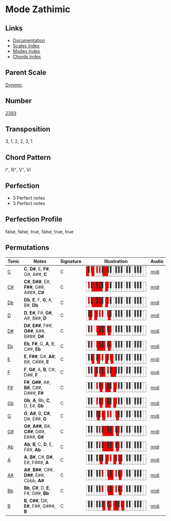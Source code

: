 # Mode Zathimic

## Links

- [Documentation](README.md)
- [Scales Index](Scales.md)
- [Modes Index](Modes.md)
- [Chords Index](Chords.md)

## Parent Scale

[Dynimic](ScaleDynimic.md)

## Number

[2393](https://ianring.com/musictheory/scales/2393)

## Transposition

3, 1, 2, 2, 3, 1

## Chord Pattern

I⁺, III⁺, V⁺, VI

## Perfection

- 3 Perfect notes
- 3 Perfect notes

## Perfection Profile

false, false, true, false, true, true

## Permutations

| Tonic | Notes | Signature | Illustration | Audio |
|-------|-------|-----------|--------------|-------|
| [C](ModeCNaturalZathimic.md) | **C**, **D#**, E, **F#**, G#, A##, **C** | C | ![CNaturalZathimic](ModeCNaturalZathimic.png) | [midi](https://github.com/edipermadi/music/blob/main/docs/ModeCNaturalZathimic.mid?raw=true) |
| [C#](ModeCSharpZathimic.md) | **C#**, **D##**, E#, **F##**, G##, A###, **C#** | C | ![CSharpZathimic](ModeCSharpZathimic.png) | [midi](https://github.com/edipermadi/music/blob/main/docs/ModeCSharpZathimic.mid?raw=true) |
| [Db](ModeDFlatZathimic.md) | **Db**, **E**, F, **G**, A, B#, **Db** | C | ![DFlatZathimic](ModeDFlatZathimic.png) | [midi](https://github.com/edipermadi/music/blob/main/docs/ModeDFlatZathimic.mid?raw=true) |
| [D](ModeDNaturalZathimic.md) | **D**, **E#**, F#, **G#**, A#, B##, **D** | C | ![DNaturalZathimic](ModeDNaturalZathimic.png) | [midi](https://github.com/edipermadi/music/blob/main/docs/ModeDNaturalZathimic.mid?raw=true) |
| [D#](ModeDSharpZathimic.md) | **D#**, **E##**, F##, **G##**, A##, B###, **D#** | C | ![DSharpZathimic](ModeDSharpZathimic.png) | [midi](https://github.com/edipermadi/music/blob/main/docs/ModeDSharpZathimic.mid?raw=true) |
| [Eb](ModeEFlatZathimic.md) | **Eb**, **F#**, G, **A**, B, C##, **Eb** | C | ![EFlatZathimic](ModeEFlatZathimic.png) | [midi](https://github.com/edipermadi/music/blob/main/docs/ModeEFlatZathimic.mid?raw=true) |
| [E](ModeENaturalZathimic.md) | **E**, **F##**, G#, **A#**, B#, C###, **E** | C | ![ENaturalZathimic](ModeENaturalZathimic.png) | [midi](https://github.com/edipermadi/music/blob/main/docs/ModeENaturalZathimic.mid?raw=true) |
| [F](ModeFNaturalZathimic.md) | **F**, **G#**, A, **B**, C#, D##, **F** | C | ![FNaturalZathimic](ModeFNaturalZathimic.png) | [midi](https://github.com/edipermadi/music/blob/main/docs/ModeFNaturalZathimic.mid?raw=true) |
| [F#](ModeFSharpZathimic.md) | **F#**, **G##**, A#, **B#**, C##, D###, **F#** | C | ![FSharpZathimic](ModeFSharpZathimic.png) | [midi](https://github.com/edipermadi/music/blob/main/docs/ModeFSharpZathimic.mid?raw=true) |
| [Gb](ModeGFlatZathimic.md) | **Gb**, **A**, Bb, **C**, D, E#, **Gb** | C | ![GFlatZathimic](ModeGFlatZathimic.png) | [midi](https://github.com/edipermadi/music/blob/main/docs/ModeGFlatZathimic.mid?raw=true) |
| [G](ModeGNaturalZathimic.md) | **G**, **A#**, B, **C#**, D#, E##, **G** | C | ![GNaturalZathimic](ModeGNaturalZathimic.png) | [midi](https://github.com/edipermadi/music/blob/main/docs/ModeGNaturalZathimic.mid?raw=true) |
| [G#](ModeGSharpZathimic.md) | **G#**, **A##**, B#, **C##**, D##, E###, **G#** | C | ![GSharpZathimic](ModeGSharpZathimic.png) | [midi](https://github.com/edipermadi/music/blob/main/docs/ModeGSharpZathimic.mid?raw=true) |
| [Ab](ModeAFlatZathimic.md) | **Ab**, **B**, C, **D**, E, F##, **Ab** | C | ![AFlatZathimic](ModeAFlatZathimic.png) | [midi](https://github.com/edipermadi/music/blob/main/docs/ModeAFlatZathimic.mid?raw=true) |
| [A](ModeANaturalZathimic.md) | **A**, **B#**, C#, **D#**, E#, F###, **A** | C | ![ANaturalZathimic](ModeANaturalZathimic.png) | [midi](https://github.com/edipermadi/music/blob/main/docs/ModeANaturalZathimic.mid?raw=true) |
| [A#](ModeASharpZathimic.md) | **A#**, **B##**, C##, **D##**, E##, Cbbb, **A#** | C | ![ASharpZathimic](ModeASharpZathimic.png) | [midi](https://github.com/edipermadi/music/blob/main/docs/ModeASharpZathimic.mid?raw=true) |
| [Bb](ModeBFlatZathimic.md) | **Bb**, **C#**, D, **E**, F#, G##, **Bb** | C | ![BFlatZathimic](ModeBFlatZathimic.png) | [midi](https://github.com/edipermadi/music/blob/main/docs/ModeBFlatZathimic.mid?raw=true) |
| [B](ModeBNaturalZathimic.md) | **B**, **C##**, D#, **E#**, F##, G###, **B** | C | ![BNaturalZathimic](ModeBNaturalZathimic.png) | [midi](https://github.com/edipermadi/music/blob/main/docs/ModeBNaturalZathimic.mid?raw=true) |

